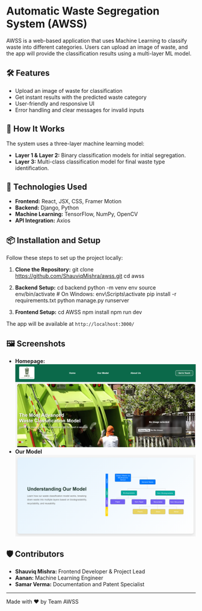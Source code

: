 # Automatic Waste Segregation System (AWSS)

AWSS is a web-based application that uses Machine Learning to classify waste into different categories. Users can upload an image of waste, and the app will provide the classification results using a multi-layer ML model.

## 🛠️ Features
- Upload an image of waste for classification
- Get instant results with the predicted waste category
- User-friendly and responsive UI
- Error handling and clear messages for invalid inputs

## 🧪 How It Works
The system uses a three-layer machine learning model:
- **Layer 1 & Layer 2:** Binary classification models for initial segregation.
- **Layer 3:** Multi-class classification model for final waste type identification.

## 🚀 Technologies Used
- **Frontend:** React, JSX, CSS, Framer Motion
- **Backend:** Django, Python
- **Machine Learning:** TensorFlow, NumPy, OpenCV
- **API Integration:** Axios

## 📦 Installation and Setup
Follow these steps to set up the project locally:

1. **Clone the Repository:**
    git clone https://github.com/ShauviqMishra/awss.git
    cd awss

2. **Backend Setup:**
    cd backend
    python -m venv env
    source env/bin/activate  # On Windows: env\Scripts\activate
    pip install -r requirements.txt
    python manage.py runserver

3. **Frontend Setup:**
    cd AWSS
    npm install
    npm run dev

The app will be available at `http://localhost:3000/`

## 🖼️ Screenshots
- **Homepage:**
  ![Homepage](./src/assets/SC-1.png)
- **Our Model**
  ![Image Upload](./src/assets/SC-2.png)


## 🛡️ Contributors
- **Shauviq Mishra:** Frontend Developer & Project Lead
- **Aanan:** Machine Learning Engineer
- **Samar Verma:** Documentation and Patent Specialist 

---
Made with ❤️ by Team AWSS

